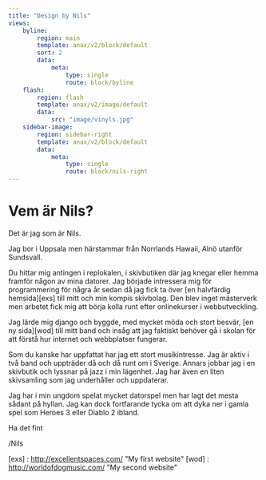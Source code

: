 ```yaml
---
title: "Design by Nils"
views:
    byline:
        region: main
        template: anax/v2/block/default
        sort: 2
        data:
            meta:
                type: single
                route: block/byline
    flash:
        region: flash
        template: anax/v2/image/default
        data:
            src: "image/vinyls.jpg"
    sidebar-image:
        region: sidebar-right
        template: anax/v2/block/default
        data:
            meta:
                type: single
                route: block/nils-right
---
```

Vem är Nils?
=========================

<!-- [FIGURE src="image/nilsmobil.jpg?w=400" class="me-image" caption="Nils på mobilen"] -->


Det är jag som är Nils.

Jag bor i Uppsala men härstammar från Norrlands Hawaii, Alnö utanför Sundsvall.

Du hittar mig antingen i replokalen, i skivbutiken där jag knegar eller hemma framför någon av mina datorer. Jag började intressera mig för programmering för några år sedan då jag fick ta över [en halvfärdig hemsida][exs] till mitt och min kompis skivbolag. Den blev inget mästerverk men arbetet fick mig att börja kolla runt efter onlinekurser i webbutveckling.

Jag lärde mig django och byggde, med mycket möda och stort besvär, [en ny sida][wod] till mitt band och insåg att jag faktiskt behöver gå i skolan för att förstå hur internet och webbplatser fungerar.

Som du kanske har uppfattat har jag ett stort musikintresse. Jag är aktiv i två band och uppträder då och då runt om i Sverige. Annars jobbar jag i en skivbutik och lyssnar på jazz i min lägenhet. Jag har även en liten skivsamling som jag underhåller och uppdaterar.

Jag har i min ungdom spelat mycket datorspel men har lagt det mesta sådant på hyllan. Jag kan dock fortfarande tycka om att dyka ner i gamla spel som Heroes 3 eller Diablo 2 ibland.

Ha det fint

/Nils

[exs] : http://excellentspaces.com/ "My first website"
[wod] : http://worldofdogmusic.com/ "My second website"
